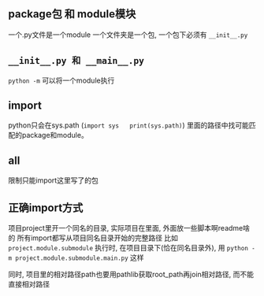 ## package包 和 module模块

一个.py文件是一个module
一个文件夹是一个包, 一个包下必须有 `__init__.py`

## `__init__.py 和 __main__.py`

`python -m` 可以将一个module执行

## import
python只会在sys.path (`import sys   print(sys.path)`) 里面的路径中找可能匹配的package和module。 

## __all__
限制只能import这里写了的包

## 正确import方式
项目project里开一个同名的目录, 实际项目在里面, 外面放一些脚本啊readme啥的
所有import都写从项目同名目录开始的完整路径
比如`project.module.submodule`
执行时, 在项目目录下(恰在同名目录外), 用 `python -m project.module.submodule.main.py` 这样

同时, 项目里的相对路径path也要用pathlib获取root_path再join相对路径, 而不能直接相对路径
